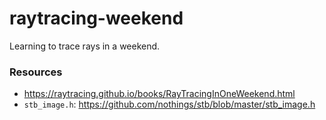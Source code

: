 # raytracing-weekend
Learning to trace rays in a weekend.

### Resources
- https://raytracing.github.io/books/RayTracingInOneWeekend.html
- `stb_image.h`: https://github.com/nothings/stb/blob/master/stb_image.h